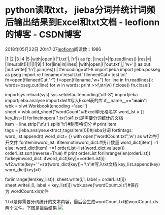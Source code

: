 
# python读取txt， jieba分词并统计词频后输出结果到Excel和txt文档 - leofionn的博客 - CSDN博客


2018年05月22日 20:47:07[leofionn](https://me.csdn.net/qq_36142114)阅读数：1986


|1
|2
|3
|4
|5
|with|open|(|'1.txt'|,|'r'|) as fp:
|lines|=|fp.readlines()
|res|=|[line.split()[|1|][|9|:]|for|line|in|lines]
|with|open|(|'out.txt'|,|'w+'|) as out:
|out.write(|'\n'|.join(res))
|
\#encoding=utf-8
import jieba
import jieba.posseg as pseg
import re
filename='result.txt'
fileneedCut='test.txt'
fn=open(fileneedCut,"r")
f=open(filename,"w+")
for line in fn.readlines():
words=pseg.cut(line)
for w in words:
print >>f,str(w)
f.close()
fn.close()

importsys
reload(sys)
sys.setdefaultencoding('utf-8')
importjieba
importjieba.analyse
importxlwt\#写入Excel表的库
if__name__=="__main__":
wbk = xlwt.Workbook(encoding ='ascii')
sheet = wbk.add_sheet("wordCount")\#Excel单元格名字
word_lst = []
key_list=[]
forlineinopen('1.txt'):\#1.txt是需要分词统计的文档
item = line.strip('\n\r').split('\t')\#制表格切分
\# print item
tags = jieba.analyse.extract_tags(item[0])\#jieba分词
fortintags:
word_lst.append(t)
word_dict= {}
with open("wordCount.txt",'w') as wf2:\#打开文件
foriteminword_lst:
ifitemnotinword_dict:\#统计数量
word_dict[item] =1
else:
word_dict[item] +=1
orderList=list(word_dict.values())
orderList.sort(reverse=True)
\# print orderList
foriinrange(len(orderList)):
forkeyinword_dict:
ifword_dict[key]==orderList[i]:
wf2.write(key+' '+str(word_dict[key])+'\n')\#写入txt文档
key_list.append(key)
word_dict[key]=0

foriinrange(len(key_list)):
sheet.write(i,1, label = orderList[i])
sheet.write(i,0, label = key_list[i])
wbk.save('wordCount.xls')\#保存为 wordCount.xls文件

1.txt是你需要分词统计的文本内容，最后会生成wordCount.txt和wordCount.xls两个文件。下图是最后结果
![](https://img-blog.csdn.net/20170614111307333?watermark/2/text/aHR0cDovL2Jsb2cuY3Nkbi5uZXQvdTAxNDA3MDA4Ng==/font/5a6L5L2T/fontsize/400/fill/I0JBQkFCMA==/dissolve/70/gravity/SouthEast)





